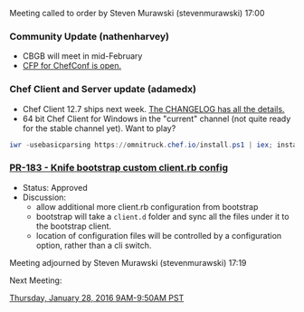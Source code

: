 Meeting called to order by Steven Murawski (stevenmurawski) 17:00

### Community Update (nathenharvey)

* CBGB will meet in mid-February
* [CFP for ChefConf is open.](https://chefconf.chef.io/call-for-presentations/)

### Chef Client and Server update (adamedx)

* Chef Client 12.7 ships next week. [The CHANGELOG has all the details.](https://github.com/chef/chef/blob/master/CHANGELOG.md)
* 64 bit Chef Client for Windows in the "current" channel (not quite ready for the stable channel yet).  Want to play?

```powershell
iwr -usebasicparsing https://omnitruck.chef.io/install.ps1 | iex; install -channel current -project chef
```

### [PR-183 - Knife bootstrap custom client.rb config](https://github.com/chef/chef-rfc/pull/183)
* Status:  Approved
* Discussion:
  * allow additional more client.rb configuration from bootstrap
  * bootstrap will take a `client.d` folder and sync all the files under it to the bootstrap client.
  * location of configuration files will be controlled by a configuration option, rather than a cli switch.

Meeting adjourned by Steven Murawski (stevenmurawski) 17:19

Next Meeting:

[Thursday, January 28, 2016 9AM-9:50AM PST](http://everytimezone.com/#2016-01-28,300,cn3)

